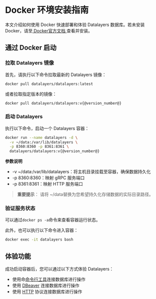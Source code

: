 # Docker 环境安装指南

本文介绍如何使用 Docker 快速部署和体验 Datalayers 数据库。若未安装 Docker，请至<a href="https://docs.docker.com/get-docker/" target="_blank"> Docker官方文档 </a>查看并安装。

## 通过 Docker 启动
### 拉取 Datalayers 镜像
首先，请执行以下命令拉取最新的 Datalayers 镜像：

``` bash
docker pull datalayers/datalayers:latest
```

或者拉取指定版本的镜像：

``` bash
docker pull datalayers/datalayers:v{@version_number@}
```

### 启动 Datalayers
执行以下命令，启动一个 Datalayers 容器：

``` bash
docker run --name datalayers -d \
  -v ~/data:/var/lib/datalayers \
  -p 8360:8360 -p 8361:8361 \
  datalayers/datalayers:v{@version_number@} 
```

**参数说明​​**
- -v ~/data:/var/lib/datalayers：将主机目录挂载至容器，确保数据持久化
- -p 8360:8360：映射 gRPC 服务端口
- -p 8361:8361：映射 HTTP 服务端口

> **重要提示**​​：
> 请将 ~/data替换为您希望持久化存储数据的实际目录路径。


### 验证服务状态

可以通过`docker ps -a`命令来查看容器运行状态。

此外，也可以执行以下命令进入容器：

``` bash
docker exec -it datalayers bash
```

## 体验功能

成功启动容器后，您可以通过以下方式体验 Datalayers：
- 使用命[命令行工具](./command-line-tool.md)连接数据库进行操作
- 使用 [DBeaver](../integration/datalayers-with-dbeaver.md) 连接数据库进行操作
- 使用 [HTTP](../development-guide/insert-with-restapi.md) 协议连接数据库进行操作
